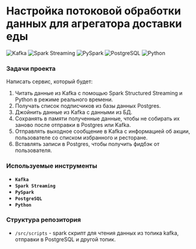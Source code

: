 # **Настройка потоковой обработки данных для агрегатора доставки еды**

![Kafka](https://img.shields.io/badge/-Kafka-orange)
![Spark Streaming](https://img.shields.io/badge/-Spark_Streaming-orange)
![PySpark](https://img.shields.io/badge/-PySpark-green)
![PostgreSQL](https://img.shields.io/badge/-PostgreSQL-salad)
![Python](https://img.shields.io/badge/-Python-blue)

### **Задачи проекта**
Написать сервис, который будет:

1. Читать данные из Kafka с помощью Spark Structured Streaming и Python в режиме реального времени.
2. Получать список подписчиков из базы данных Postgres.
3. Джойнить данные из Kafka с данными из БД.
4. Сохранять в памяти полученные данные, чтобы не собирать их заново после отправки в Postgres или Kafka.
5. Отправлять выходное сообщение в Kafka с информацией об акции, пользователе со списком избранного и ресторане.
6. Вставлять записи в Postgres, чтобы получить фидбэк от пользователя.

### **Используемые инструменты**

- **`Kafka`**
- **`Spark Streaming`**
- **`PySpark`**
- **`PostgreSQL`**
- **`Python`**

### **Структура репозитория**

- `/src/scripts` - spark скрипт для чтения данных из топика kafka, отправки в PostgreSQL и другой топик.